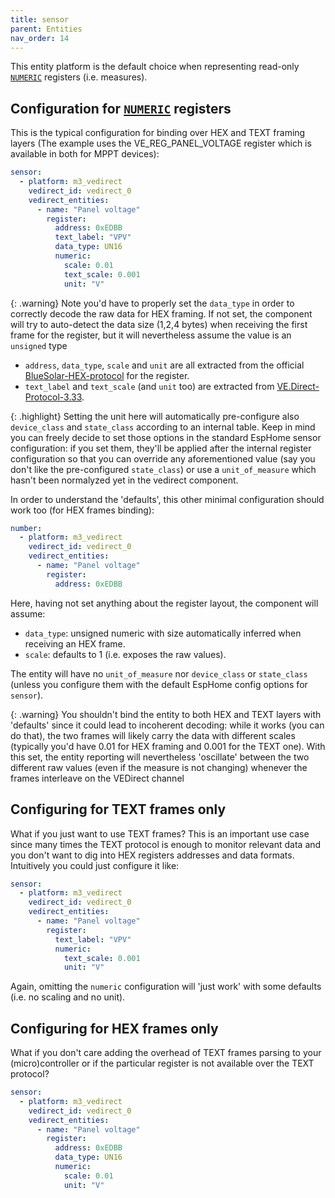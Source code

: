```yaml
---
title: sensor
parent: Entities
nav_order: 14
---
```


This entity platform is the default choice when representing read-only [`NUMERIC`](registers#class) registers (i.e. measures).

## Configuration for [`NUMERIC`](registers#class) registers

This is the typical configuration for binding over HEX and TEXT framing layers (The example uses the VE_REG_PANEL_VOLTAGE register which is available in both for MPPT devices):

```yaml
sensor:
  - platform: m3_vedirect
    vedirect_id: vedirect_0
    vedirect_entities:
      - name: "Panel voltage"
        register:
          address: 0xEDBB
          text_label: "VPV"
          data_type: UN16
          numeric:
            scale: 0.01
            text_scale: 0.001
            unit: "V"
```

{: .warning}
Note you'd have to properly set the `data_type` in order to correctly decode the raw data for HEX framing. If not set, the component will try to auto-detect the data size (1,2,4 bytes) when receiving the first frame for the register, but it will nevertheless assume the value is an `unsigned` type

- `address`, `data_type`, `scale` and `unit` are all extracted from the official [BlueSolar-HEX-protocol](https://www.victronenergy.com/upload/documents/BlueSolar-HEX-protocol.pdf) for the register.
- `text_label` and `text_scale` (and `unit` too) are extracted from [VE.Direct-Protocol-3.33](https://www.victronenergy.com/upload/documents/VE.Direct-Protocol-3.33.pdf).

{: .highlight}
Setting the unit here will automatically pre-configure also `device_class` and `state_class` according to an internal table. Keep in mind you can freely decide to set those options in the standard EspHome sensor configuration: if you set them, they'll be applied after the internal register configuration so that you can override any aforementioned value (say you don't like the pre-configured `state_class`) or use a `unit_of_measure` which hasn't been normalyzed yet in the vedirect component.

In order to understand the 'defaults', this other minimal configuration should work too (for HEX frames binding):

```yaml
number:
  - platform: m3_vedirect
    vedirect_id: vedirect_0
    vedirect_entities:
      - name: "Panel voltage"
        register:
          address: 0xEDBB
```

Here, having not set anything about the register layout, the component will assume:

- `data_type`: unsigned numeric with size automatically inferred when receiving an HEX frame.
- `scale`: defaults to 1 (i.e. exposes the raw values).

The entity will have no `unit_of_measure` nor `device_class` or `state_class` (unless you configure them with the default EspHome config options for `sensor`).

{: .warning}
You shouldn't bind the entity to both HEX and TEXT layers with 'defaults' since it could lead to incoherent decoding: while it works (you can do that), the two frames will likely carry the data with different scales (typically you'd have 0.01 for HEX framing and 0.001 for the TEXT one). With this set, the entity reporting will nevertheless 'oscillate' between the two different raw values (even if the measure is not changing) whenever the frames interleave on the VEDirect channel

## Configuring for TEXT frames only

What if you just want to use TEXT frames? This is an important use case since many times the TEXT protocol is enough to monitor relevant data and you don't want to dig into HEX registers addresses and data formats. Intuitively you could just configure it like:

```yaml
sensor:
  - platform: m3_vedirect
    vedirect_id: vedirect_0
    vedirect_entities:
      - name: "Panel voltage"
        register:
          text_label: "VPV"
          numeric:
            text_scale: 0.001
            unit: "V"
```

Again, omitting the `numeric` configuration will 'just work' with some defaults (i.e. no scaling and no unit).

## Configuring for HEX frames only

What if you don't care adding the overhead of TEXT frames parsing to your (micro)controller or if the particular register is not available over the TEXT protocol?

```yaml
sensor:
  - platform: m3_vedirect
    vedirect_id: vedirect_0
    vedirect_entities:
      - name: "Panel voltage"
        register:
          address: 0xEDBB
          data_type: UN16
          numeric:
            scale: 0.01
            unit: "V"
```
